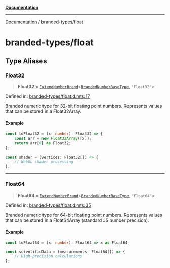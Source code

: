 [**Documentation**](../README.md)

---

[Documentation](../README.md) / branded-types/float

# branded-types/float

## Type Aliases

### Float32

> **Float32** = [`ExtendNumberBrand`](brand/namespaces/TSTypeForgeInternals/README.md#extendnumberbrand)\<[`BrandedNumberBaseType`](brand/namespaces/TSTypeForgeInternals/README.md#brandednumberbasetype), `"Float32"`\>

Defined in: [branded-types/float.d.mts:17](https://github.com/noshiro-pf/ts-type-forge/blob/main/src/branded-types/float.d.mts#L17)

Branded numeric type for 32-bit floating point numbers.
Represents values that can be stored in a Float32Array.

#### Example

```ts
const toFloat32 = (x: number): Float32 => {
    const arr = new Float32Array([x]);
    return arr[0] as Float32;
};

const shader = (vertices: Float32[]) => {
    // WebGL shader processing
};
```

---

### Float64

> **Float64** = [`ExtendNumberBrand`](brand/namespaces/TSTypeForgeInternals/README.md#extendnumberbrand)\<[`BrandedNumberBaseType`](brand/namespaces/TSTypeForgeInternals/README.md#brandednumberbasetype), `"Float64"`\>

Defined in: [branded-types/float.d.mts:35](https://github.com/noshiro-pf/ts-type-forge/blob/main/src/branded-types/float.d.mts#L35)

Branded numeric type for 64-bit floating point numbers.
Represents values that can be stored in a Float64Array (standard JS number precision).

#### Example

```ts
const toFloat64 = (x: number): Float64 => x as Float64;

const scientificData = (measurements: Float64[]) => {
    // High-precision calculations
};
```
